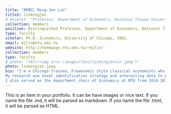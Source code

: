 ```yaml
---
title: "林明仁 Ming-Jen Lin"
title2: linmingjen
# excerpt: "Professor, Department of Economics, National Taiwan University <br/><img src='/images/faculty/mingjenlin.jpeg'>"
collection: members
position: Distinguished Professor, Department of Economics, National Taiwan University
type: faculty
scholar: Ph.D. Economics, University of Chicago, 2002.
email: mjlin@ntu.edu.tw
website: http://homepage.ntu.edu.tw/~mjlin/
collection: members
type: faculty
# photo: "<br/><img src='/images/faculty/mingjenlin.jpeg'>"
photo: linmingjen.jpeg
bio: "I'm a Chicago-Trained, Freaknomic style classical economists who believes in incentives and market force. <br/>  
My research use novel identification strategy and interesting data to pin down casual mechanism in human behavior, and to understand the distributional effect of policy intervention and algorithms. <br/>  
I also served as the department chair of Economics at NTU from 2016-2019, and Director-General in the department of Humanity and Science, National Council of Science and Technology from 2020-2022. "
---
```


This is an item in your portfolio. It can be have images or nice text. If you name the file .md, it will be parsed as markdown. If you name the file .html, it will be parsed as HTML. 
